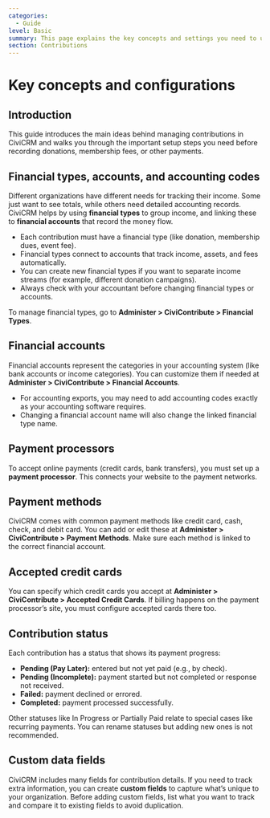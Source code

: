 ```yaml
---
categories:
  - Guide  
level: Basic  
summary: This page explains the key concepts and settings you need to understand before using CiviContribute to manage donations and payments in CiviCRM.  
section: Contributions  
---
```


# Key concepts and configurations

## Introduction  
This guide introduces the main ideas behind managing contributions in CiviCRM and walks you through the important setup steps you need before recording donations, membership fees, or other payments.

## Financial types, accounts, and accounting codes  
Different organizations have different needs for tracking their income. Some just want to see totals, while others need detailed accounting records. CiviCRM helps by using **financial types** to group income, and linking these to **financial accounts** that record the money flow.

- Each contribution must have a financial type (like donation, membership dues, event fee).  
- Financial types connect to accounts that track income, assets, and fees automatically.  
- You can create new financial types if you want to separate income streams (for example, different donation campaigns).  
- Always check with your accountant before changing financial types or accounts.

To manage financial types, go to **Administer > CiviContribute > Financial Types**.

## Financial accounts  
Financial accounts represent the categories in your accounting system (like bank accounts or income categories). You can customize them if needed at **Administer > CiviContribute > Financial Accounts**.

- For accounting exports, you may need to add accounting codes exactly as your accounting software requires.  
- Changing a financial account name will also change the linked financial type name.

## Payment processors  
To accept online payments (credit cards, bank transfers), you must set up a **payment processor**. This connects your website to the payment networks.

## Payment methods  
CiviCRM comes with common payment methods like credit card, cash, check, and debit card. You can add or edit these at **Administer > CiviContribute > Payment Methods**. Make sure each method is linked to the correct financial account.

## Accepted credit cards  
You can specify which credit cards you accept at **Administer > CiviContribute > Accepted Credit Cards**. If billing happens on the payment processor’s site, you must configure accepted cards there too.

## Contribution status  
Each contribution has a status that shows its payment progress:

- **Pending (Pay Later):** entered but not yet paid (e.g., by check).  
- **Pending (Incomplete):** payment started but not completed or response not received.  
- **Failed:** payment declined or errored.  
- **Completed:** payment processed successfully.  

Other statuses like In Progress or Partially Paid relate to special cases like recurring payments. You can rename statuses but adding new ones is not recommended.

## Custom data fields  
CiviCRM includes many fields for contribution details. If you need to track extra information, you can create **custom fields** to capture what’s unique to your organization. Before adding custom fields, list what you want to track and compare it to existing fields to avoid duplication.
